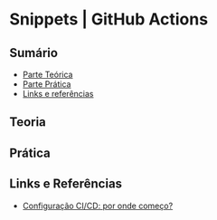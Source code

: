# Snippets | GitHub Actions

## Sumário

- [Parte Teórica]()
- [Parte Prática]()
- [Links e referências]()

## Teoria

## Prática

## Links e Referências

- [Configuração CI/CD: por onde começo?]()